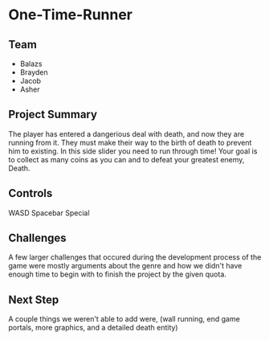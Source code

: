# One-Time-Runner

## Team
* Balazs
* Brayden
* Jacob
* Asher

## Project Summary
The player has entered a dangerious deal with death, and now they are running from it. They must make their way to the birth of death to prevent him to existing. In this side slider you need to run through time! Your goal is to collect as many coins as you can and to defeat your greatest enemy, Death.

## Controls
WASD
Spacebar
Special

## Challenges
A few larger challenges that occured during the development process of the game were mostly arguments about the genre and how we didn't have enough time to begin with to finish the project by the given quota.

## Next Step
A couple things we weren't able to add were, (wall running, end game portals, more graphics, and a detailed death entity)
